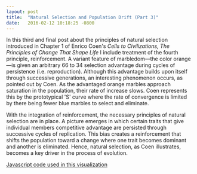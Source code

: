 ```yaml
---
layout: post
title:  "Natural Selection and Population Drift (Part 3)"
date:   2016-02-12 10:18:25 -0800
---
```

In this third and final post about the principles of natural selection introduced in Chapter 1 of Enrico Coen's *Cells to Civilizations, The Principles of Change That Shape Life* I include treatment of the fourth principle, reinforcement. A variant feature of marbledom—the color orange—is given an arbitrary 66 to 34 selection advantage during cycles of persistence (i.e. reproduction). Although this advantage builds upon itself through successive generations, an interesting phenomenon occurs, as pointed out by Coen. As the advantaged orange marbles approach saturation in the population, their rate of increase slows. Coen represents this by the prototypical 'S' curve where the rate of convergence is limited by there being fewer blue marbles to select and eliminate.

<div id="ratio"></div>
<div id="alphaPack"></div>
<div id="control"></div>

<meta name="viewport" content="width=device-width, initial-scale=1">
<link rel="stylesheet" href="http://code.jquery.com/mobile/1.4.5/jquery.mobile-1.4.5.min.css">
<script src="http://code.jquery.com/jquery-1.11.3.min.js"></script>
<script src="http://code.jquery.com/mobile/1.4.5/jquery.mobile-1.4.5.min.js"></script>

<script src="/assets/js_libs/d3.min.js" charset="utf-8"></script>
<script src="/assets/js_libs/underscore-min.js"></script>
<script src="/assets/custom_js/AlphaPack9_bias_3.js"></script>

With the integration of reinforcement, the necessary principles of natural selection are in place. A picture emerges in which certain traits that give individual members competitive advantage are persisted through successive cycles of replication. This bias creates a reinforcement that shifts the population toward a change where one trait becomes dominant and another is eliminated. Hence, natural selection, as Coen illustrates, becomes a key driver in the process of evolution.

[Javascript code used in this visualization](https://github.com/Qyoom/qyoom.github.io/tree/master/assets/custom_js/AlphaPack9_bias_3.js)


